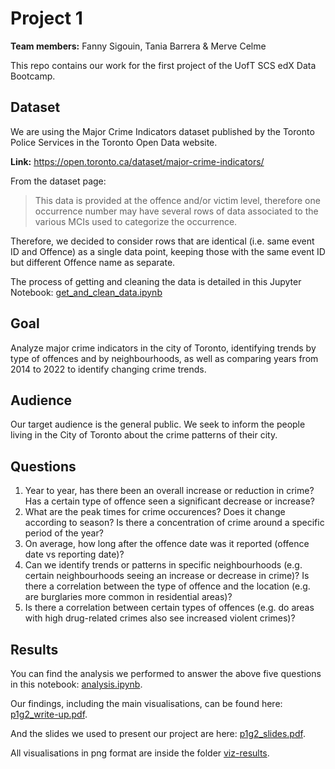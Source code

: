# Project 1

**Team members:** Fanny Sigouin, Tania Barrera & Merve Celme

This repo contains our work for the first project of the UofT SCS edX Data Bootcamp.

## Dataset

We are using the Major Crime Indicators dataset published by the Toronto Police Services in the Toronto Open Data website.

**Link:** https://open.toronto.ca/dataset/major-crime-indicators/

From the dataset page: 

> This data is provided at the offence and/or victim level, therefore one occurrence number may have several rows of data associated to the various MCIs used to categorize the occurrence.

Therefore, we decided to consider rows that are identical (i.e. same event ID and Offence) as a single data point, keeping those with the same event ID but different Offence name as separate.

The process of getting and cleaning the data is detailed in this Jupyter Notebook: [get_and_clean_data.ipynb](get_and_clean_data.ipynb)

## Goal

Analyze major crime indicators in the city of Toronto, identifying trends by type of offences and by neighbourhoods, as well as comparing years from 2014 to 2022 to identify changing crime trends.

## Audience

Our target audience is the general public. We seek to inform the people living in the City of Toronto about the crime patterns of their city.

## Questions

1. Year to year, has there been an overall increase or reduction in crime?  Has a certain type of offence seen a significant decrease or increase?
2. What are the peak times for crime occurences? Does it change according to season? Is there a concentration of crime around a specific period of the year?
3. On average, how long after the offence date was it reported (offence date vs reporting date)?
4. Can we identify trends or patterns in specific neighbourhoods (e.g. certain neighbourhoods seeing an increase or decrease in crime)? Is there a correlation between the type of offence and the location (e.g. are burglaries more common in residential areas)?
5.  Is there a correlation between certain types of offences (e.g. do areas with high drug-related crimes also see increased violent crimes)?

## Results

You can find the analysis we performed to answer the above five questions in this notebook: [analysis.ipynb](analysis.ipynb).

Our findings, including the main visualisations, can be found here: [p1g2_write-up.pdf](p1g2_write-up.pdf).

And the slides we used to present our project are here: [p1g2_slides.pdf](p1g2_slides.pdf).

All visualisations in png format are inside the folder [viz-results](viz-results).

